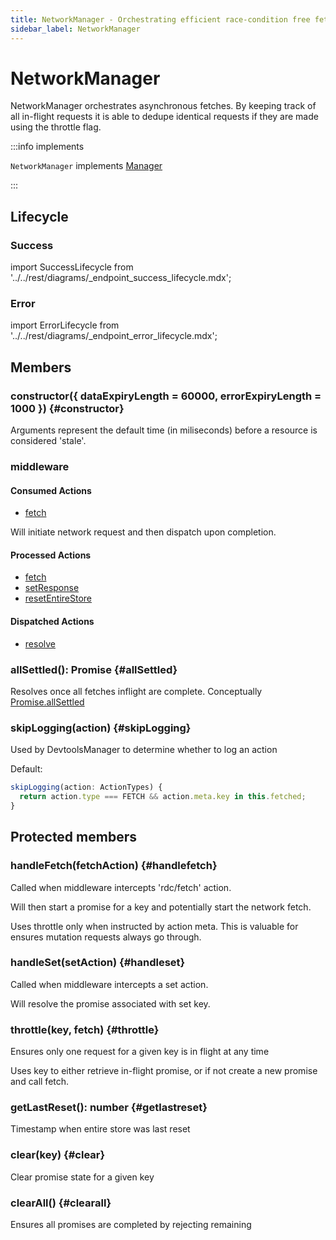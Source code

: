 ```yaml
---
title: NetworkManager - Orchestrating efficient race-condition free fetching
sidebar_label: NetworkManager
---
```


# NetworkManager

NetworkManager orchestrates asynchronous fetches. By keeping track of all in-flight requests
it is able to dedupe identical requests if they are made using the throttle flag.

:::info implements

`NetworkManager` implements [Manager](./Manager.md)

:::

## Lifecycle

### Success

import SuccessLifecycle from '../../rest/diagrams/\_endpoint_success_lifecycle.mdx';

<SuccessLifecycle/>

### Error

import ErrorLifecycle from '../../rest/diagrams/\_endpoint_error_lifecycle.mdx';

<ErrorLifecycle/>

## Members

### constructor(\{ dataExpiryLength = 60000, errorExpiryLength = 1000 }) {#constructor}

Arguments represent the default time (in miliseconds) before a resource is considered 'stale'.

### middleware

#### Consumed Actions

- [fetch](./Controller.md#fetch)

Will initiate network request and then dispatch upon completion.

#### Processed Actions

- [fetch](./Controller.md#fetch)
- [setResponse](./Controller.md#setResponse)
- [resetEntireStore](./Controller.md#resetEntireStore)

#### Dispatched Actions

- [resolve](./Controller.md#resolve)

### allSettled(): Promise {#allSettled}

Resolves once all fetches inflight are complete. Conceptually [Promise.allSettled](https://developer.mozilla.org/en-US/docs/Web/JavaScript/Reference/Global_Objects/Promise/allSettled)

### skipLogging(action) {#skipLogging}

Used by DevtoolsManager to determine whether to log an action

Default:

```ts
skipLogging(action: ActionTypes) {
  return action.type === FETCH && action.meta.key in this.fetched;
}
```

## Protected members

### handleFetch(fetchAction) {#handlefetch}

Called when middleware intercepts 'rdc/fetch' action.

Will then start a promise for a key and potentially start the network
fetch.

Uses throttle only when instructed by action meta. This is valuable
for ensures mutation requests always go through.

### handleSet(setAction) {#handleset}

Called when middleware intercepts a set action.

Will resolve the promise associated with set key.

### throttle(key, fetch) {#throttle}

Ensures only one request for a given key is in flight at any time

Uses key to either retrieve in-flight promise, or if not
create a new promise and call fetch.

### getLastReset(): number {#getlastreset}

Timestamp when entire store was last reset

### clear(key) {#clear}

Clear promise state for a given key

### clearAll() {#clearall}

Ensures all promises are completed by rejecting remaining

